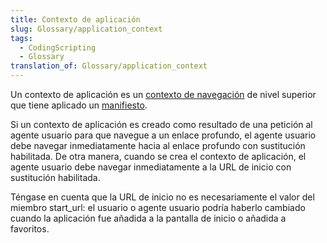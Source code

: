 ```yaml
---
title: Contexto de aplicación
slug: Glossary/application_context
tags:
  - CodingScripting
  - Glossary
translation_of: Glossary/application_context
---
```

Un contexto de aplicación es un [contexto de navegación](/es/docs/Glossary/Browsing_context) de nivel superior que tiene aplicado un [manifiesto](/es/docs/Web/Manifest).

Si un contexto de aplicación es creado como resultado de una petición al agente usuario para que navegue a un enlace profundo, el agente usuario debe navegar inmediatamente hacia al enlace profundo con sustitución habilitada. De otra manera, cuando se crea el contexto de aplicación, el agente usuario debe navegar inmediatamente a la URL de inicio con sustitución habilitada.

Téngase en cuenta que la URL de inicio no es necesariamente el valor del miembro start_url: el usuario o agente usuario podría haberlo cambiado cuando la aplicación fue añadida a la pantalla de inicio o añadida a favoritos.
